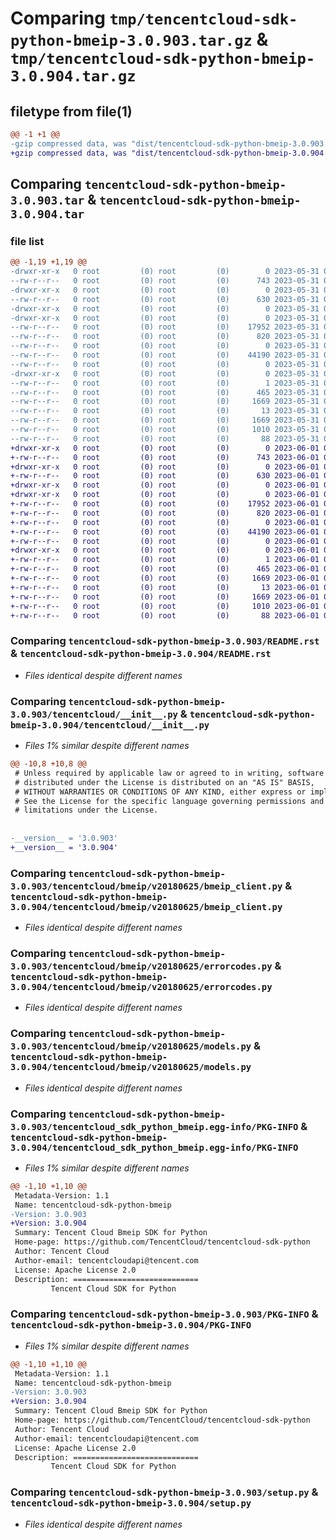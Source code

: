 # Comparing `tmp/tencentcloud-sdk-python-bmeip-3.0.903.tar.gz` & `tmp/tencentcloud-sdk-python-bmeip-3.0.904.tar.gz`

## filetype from file(1)

```diff
@@ -1 +1 @@
-gzip compressed data, was "dist/tencentcloud-sdk-python-bmeip-3.0.903.tar", last modified: Wed May 31 02:02:54 2023, max compression
+gzip compressed data, was "dist/tencentcloud-sdk-python-bmeip-3.0.904.tar", last modified: Thu Jun  1 02:27:09 2023, max compression
```

## Comparing `tencentcloud-sdk-python-bmeip-3.0.903.tar` & `tencentcloud-sdk-python-bmeip-3.0.904.tar`

### file list

```diff
@@ -1,19 +1,19 @@
-drwxr-xr-x   0 root         (0) root         (0)        0 2023-05-31 02:02:54.000000 tencentcloud-sdk-python-bmeip-3.0.903/
--rw-r--r--   0 root         (0) root         (0)      743 2023-05-31 02:02:54.000000 tencentcloud-sdk-python-bmeip-3.0.903/README.rst
-drwxr-xr-x   0 root         (0) root         (0)        0 2023-05-31 02:02:54.000000 tencentcloud-sdk-python-bmeip-3.0.903/tencentcloud/
--rw-r--r--   0 root         (0) root         (0)      630 2023-05-31 02:02:54.000000 tencentcloud-sdk-python-bmeip-3.0.903/tencentcloud/__init__.py
-drwxr-xr-x   0 root         (0) root         (0)        0 2023-05-31 02:02:54.000000 tencentcloud-sdk-python-bmeip-3.0.903/tencentcloud/bmeip/
-drwxr-xr-x   0 root         (0) root         (0)        0 2023-05-31 02:02:54.000000 tencentcloud-sdk-python-bmeip-3.0.903/tencentcloud/bmeip/v20180625/
--rw-r--r--   0 root         (0) root         (0)    17952 2023-05-31 02:02:54.000000 tencentcloud-sdk-python-bmeip-3.0.903/tencentcloud/bmeip/v20180625/bmeip_client.py
--rw-r--r--   0 root         (0) root         (0)      820 2023-05-31 02:02:54.000000 tencentcloud-sdk-python-bmeip-3.0.903/tencentcloud/bmeip/v20180625/errorcodes.py
--rw-r--r--   0 root         (0) root         (0)        0 2023-05-31 02:02:54.000000 tencentcloud-sdk-python-bmeip-3.0.903/tencentcloud/bmeip/v20180625/__init__.py
--rw-r--r--   0 root         (0) root         (0)    44190 2023-05-31 02:02:54.000000 tencentcloud-sdk-python-bmeip-3.0.903/tencentcloud/bmeip/v20180625/models.py
--rw-r--r--   0 root         (0) root         (0)        0 2023-05-31 02:02:54.000000 tencentcloud-sdk-python-bmeip-3.0.903/tencentcloud/bmeip/__init__.py
-drwxr-xr-x   0 root         (0) root         (0)        0 2023-05-31 02:02:54.000000 tencentcloud-sdk-python-bmeip-3.0.903/tencentcloud_sdk_python_bmeip.egg-info/
--rw-r--r--   0 root         (0) root         (0)        1 2023-05-31 02:02:54.000000 tencentcloud-sdk-python-bmeip-3.0.903/tencentcloud_sdk_python_bmeip.egg-info/dependency_links.txt
--rw-r--r--   0 root         (0) root         (0)      465 2023-05-31 02:02:54.000000 tencentcloud-sdk-python-bmeip-3.0.903/tencentcloud_sdk_python_bmeip.egg-info/SOURCES.txt
--rw-r--r--   0 root         (0) root         (0)     1669 2023-05-31 02:02:54.000000 tencentcloud-sdk-python-bmeip-3.0.903/tencentcloud_sdk_python_bmeip.egg-info/PKG-INFO
--rw-r--r--   0 root         (0) root         (0)       13 2023-05-31 02:02:54.000000 tencentcloud-sdk-python-bmeip-3.0.903/tencentcloud_sdk_python_bmeip.egg-info/top_level.txt
--rw-r--r--   0 root         (0) root         (0)     1669 2023-05-31 02:02:54.000000 tencentcloud-sdk-python-bmeip-3.0.903/PKG-INFO
--rw-r--r--   0 root         (0) root         (0)     1010 2023-05-31 02:02:54.000000 tencentcloud-sdk-python-bmeip-3.0.903/setup.py
--rw-r--r--   0 root         (0) root         (0)       88 2023-05-31 02:02:54.000000 tencentcloud-sdk-python-bmeip-3.0.903/setup.cfg
+drwxr-xr-x   0 root         (0) root         (0)        0 2023-06-01 02:27:09.000000 tencentcloud-sdk-python-bmeip-3.0.904/
+-rw-r--r--   0 root         (0) root         (0)      743 2023-06-01 02:27:09.000000 tencentcloud-sdk-python-bmeip-3.0.904/README.rst
+drwxr-xr-x   0 root         (0) root         (0)        0 2023-06-01 02:27:09.000000 tencentcloud-sdk-python-bmeip-3.0.904/tencentcloud/
+-rw-r--r--   0 root         (0) root         (0)      630 2023-06-01 02:27:09.000000 tencentcloud-sdk-python-bmeip-3.0.904/tencentcloud/__init__.py
+drwxr-xr-x   0 root         (0) root         (0)        0 2023-06-01 02:27:09.000000 tencentcloud-sdk-python-bmeip-3.0.904/tencentcloud/bmeip/
+drwxr-xr-x   0 root         (0) root         (0)        0 2023-06-01 02:27:09.000000 tencentcloud-sdk-python-bmeip-3.0.904/tencentcloud/bmeip/v20180625/
+-rw-r--r--   0 root         (0) root         (0)    17952 2023-06-01 02:27:09.000000 tencentcloud-sdk-python-bmeip-3.0.904/tencentcloud/bmeip/v20180625/bmeip_client.py
+-rw-r--r--   0 root         (0) root         (0)      820 2023-06-01 02:27:09.000000 tencentcloud-sdk-python-bmeip-3.0.904/tencentcloud/bmeip/v20180625/errorcodes.py
+-rw-r--r--   0 root         (0) root         (0)        0 2023-06-01 02:27:09.000000 tencentcloud-sdk-python-bmeip-3.0.904/tencentcloud/bmeip/v20180625/__init__.py
+-rw-r--r--   0 root         (0) root         (0)    44190 2023-06-01 02:27:09.000000 tencentcloud-sdk-python-bmeip-3.0.904/tencentcloud/bmeip/v20180625/models.py
+-rw-r--r--   0 root         (0) root         (0)        0 2023-06-01 02:27:09.000000 tencentcloud-sdk-python-bmeip-3.0.904/tencentcloud/bmeip/__init__.py
+drwxr-xr-x   0 root         (0) root         (0)        0 2023-06-01 02:27:09.000000 tencentcloud-sdk-python-bmeip-3.0.904/tencentcloud_sdk_python_bmeip.egg-info/
+-rw-r--r--   0 root         (0) root         (0)        1 2023-06-01 02:27:09.000000 tencentcloud-sdk-python-bmeip-3.0.904/tencentcloud_sdk_python_bmeip.egg-info/dependency_links.txt
+-rw-r--r--   0 root         (0) root         (0)      465 2023-06-01 02:27:09.000000 tencentcloud-sdk-python-bmeip-3.0.904/tencentcloud_sdk_python_bmeip.egg-info/SOURCES.txt
+-rw-r--r--   0 root         (0) root         (0)     1669 2023-06-01 02:27:09.000000 tencentcloud-sdk-python-bmeip-3.0.904/tencentcloud_sdk_python_bmeip.egg-info/PKG-INFO
+-rw-r--r--   0 root         (0) root         (0)       13 2023-06-01 02:27:09.000000 tencentcloud-sdk-python-bmeip-3.0.904/tencentcloud_sdk_python_bmeip.egg-info/top_level.txt
+-rw-r--r--   0 root         (0) root         (0)     1669 2023-06-01 02:27:09.000000 tencentcloud-sdk-python-bmeip-3.0.904/PKG-INFO
+-rw-r--r--   0 root         (0) root         (0)     1010 2023-06-01 02:27:09.000000 tencentcloud-sdk-python-bmeip-3.0.904/setup.py
+-rw-r--r--   0 root         (0) root         (0)       88 2023-06-01 02:27:09.000000 tencentcloud-sdk-python-bmeip-3.0.904/setup.cfg
```

### Comparing `tencentcloud-sdk-python-bmeip-3.0.903/README.rst` & `tencentcloud-sdk-python-bmeip-3.0.904/README.rst`

 * *Files identical despite different names*

### Comparing `tencentcloud-sdk-python-bmeip-3.0.903/tencentcloud/__init__.py` & `tencentcloud-sdk-python-bmeip-3.0.904/tencentcloud/__init__.py`

 * *Files 1% similar despite different names*

```diff
@@ -10,8 +10,8 @@
 # Unless required by applicable law or agreed to in writing, software
 # distributed under the License is distributed on an "AS IS" BASIS,
 # WITHOUT WARRANTIES OR CONDITIONS OF ANY KIND, either express or implied.
 # See the License for the specific language governing permissions and
 # limitations under the License.
 
 
-__version__ = '3.0.903'
+__version__ = '3.0.904'
```

### Comparing `tencentcloud-sdk-python-bmeip-3.0.903/tencentcloud/bmeip/v20180625/bmeip_client.py` & `tencentcloud-sdk-python-bmeip-3.0.904/tencentcloud/bmeip/v20180625/bmeip_client.py`

 * *Files identical despite different names*

### Comparing `tencentcloud-sdk-python-bmeip-3.0.903/tencentcloud/bmeip/v20180625/errorcodes.py` & `tencentcloud-sdk-python-bmeip-3.0.904/tencentcloud/bmeip/v20180625/errorcodes.py`

 * *Files identical despite different names*

### Comparing `tencentcloud-sdk-python-bmeip-3.0.903/tencentcloud/bmeip/v20180625/models.py` & `tencentcloud-sdk-python-bmeip-3.0.904/tencentcloud/bmeip/v20180625/models.py`

 * *Files identical despite different names*

### Comparing `tencentcloud-sdk-python-bmeip-3.0.903/tencentcloud_sdk_python_bmeip.egg-info/PKG-INFO` & `tencentcloud-sdk-python-bmeip-3.0.904/tencentcloud_sdk_python_bmeip.egg-info/PKG-INFO`

 * *Files 1% similar despite different names*

```diff
@@ -1,10 +1,10 @@
 Metadata-Version: 1.1
 Name: tencentcloud-sdk-python-bmeip
-Version: 3.0.903
+Version: 3.0.904
 Summary: Tencent Cloud Bmeip SDK for Python
 Home-page: https://github.com/TencentCloud/tencentcloud-sdk-python
 Author: Tencent Cloud
 Author-email: tencentcloudapi@tencent.com
 License: Apache License 2.0
 Description: ============================
         Tencent Cloud SDK for Python
```

### Comparing `tencentcloud-sdk-python-bmeip-3.0.903/PKG-INFO` & `tencentcloud-sdk-python-bmeip-3.0.904/PKG-INFO`

 * *Files 1% similar despite different names*

```diff
@@ -1,10 +1,10 @@
 Metadata-Version: 1.1
 Name: tencentcloud-sdk-python-bmeip
-Version: 3.0.903
+Version: 3.0.904
 Summary: Tencent Cloud Bmeip SDK for Python
 Home-page: https://github.com/TencentCloud/tencentcloud-sdk-python
 Author: Tencent Cloud
 Author-email: tencentcloudapi@tencent.com
 License: Apache License 2.0
 Description: ============================
         Tencent Cloud SDK for Python
```

### Comparing `tencentcloud-sdk-python-bmeip-3.0.903/setup.py` & `tencentcloud-sdk-python-bmeip-3.0.904/setup.py`

 * *Files identical despite different names*

